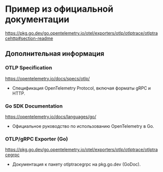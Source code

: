 # Пример из официальной документации
https://pkg.go.dev/go.opentelemetry.io/otel/exporters/otlp/otlptrace/otlptracehttp#section-readme

## Дополнительная информация
### OTLP Specification
https://opentelemetry.io/docs/specs/otlp/
- Спецификация OpenTelemetry Protocol, включая форматы gRPC и HTTP.

### Go SDK Documentation
https://opentelemetry.io/docs/languages/go/
- Официальное руководство по использованию OpenTelemetry в Go.

### OTLP/gRPC Exporter (Go)
https://pkg.go.dev/go.opentelemetry.io/otel/exporters/otlp/otlptrace/otlptracegrpc
- Документация к пакету otlptracegrpc на pkg.go.dev (GoDoc).